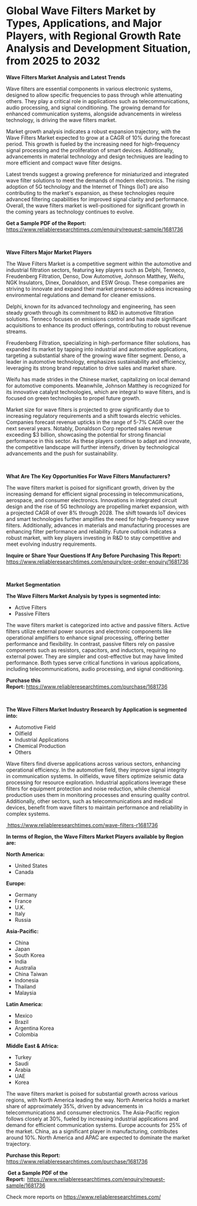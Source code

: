 <p><h1>Global Wave Filters Market by Types, Applications, and Major Players, with Regional Growth Rate Analysis and Development Situation, from 2025 to 2032</h1></p><p><strong>Wave Filters Market Analysis and Latest Trends</strong></p>
<p><p>Wave filters are essential components in various electronic systems, designed to allow specific frequencies to pass through while attenuating others. They play a critical role in applications such as telecommunications, audio processing, and signal conditioning. The growing demand for enhanced communication systems, alongside advancements in wireless technology, is driving the wave filters market.</p><p>Market growth analysis indicates a robust expansion trajectory, with the Wave Filters Market expected to grow at a CAGR of 10% during the forecast period. This growth is fueled by the increasing need for high-frequency signal processing and the proliferation of smart devices. Additionally, advancements in material technology and design techniques are leading to more efficient and compact wave filter designs.</p><p>Latest trends suggest a growing preference for miniaturized and integrated wave filter solutions to meet the demands of modern electronics. The rising adoption of 5G technology and the Internet of Things (IoT) are also contributing to the market's expansion, as these technologies require advanced filtering capabilities for improved signal clarity and performance. Overall, the wave filters market is well-positioned for significant growth in the coming years as technology continues to evolve.</p></p>
<p><strong>Get a Sample PDF of the Report:&nbsp;</strong> <a href="https://www.reliableresearchtimes.com/enquiry/request-sample/1681736?utm_campaign=3227&utm_medium=2&utm_source=Github&utm_content=ia&utm_term=24032025&utm_id=wave-filters">https://www.reliableresearchtimes.com/enquiry/request-sample/1681736</a></p>
<p>&nbsp;</p>
<p><strong>Wave Filters Major Market Players</strong></p>
<p><p>The Wave Filters Market is a competitive segment within the automotive and industrial filtration sectors, featuring key players such as Delphi, Tenneco, Freudenberg Filtration, Denso, Dow Automotive, Johnson Matthey, Weifu, NGK Insulators, Dinex, Donaldson, and ESW Group. These companies are striving to innovate and expand their market presence to address increasing environmental regulations and demand for cleaner emissions.</p><p>Delphi, known for its advanced technology and engineering, has seen steady growth through its commitment to R&D in automotive filtration solutions. Tenneco focuses on emissions control and has made significant acquisitions to enhance its product offerings, contributing to robust revenue streams.</p><p>Freudenberg Filtration, specializing in high-performance filter solutions, has expanded its market by tapping into industrial and automotive applications, targeting a substantial share of the growing wave filter segment. Denso, a leader in automotive technology, emphasizes sustainability and efficiency, leveraging its strong brand reputation to drive sales and market share.</p><p>Weifu has made strides in the Chinese market, capitalizing on local demand for automotive components. Meanwhile, Johnson Matthey is recognized for its innovative catalyst technologies, which are integral to wave filters, and is focused on green technologies to propel future growth.</p><p>Market size for wave filters is projected to grow significantly due to increasing regulatory requirements and a shift towards electric vehicles. Companies forecast revenue upticks in the range of 5-7% CAGR over the next several years. Notably, Donaldson Corp reported sales revenue exceeding $3 billion, showcasing the potential for strong financial performance in this sector. As these players continue to adapt and innovate, the competitive landscape will further intensify, driven by technological advancements and the push for sustainability.</p></p>
<p>&nbsp;</p>
<p><strong>What Are The Key Opportunities For Wave Filters Manufacturers?</strong></p>
<p><p>The wave filters market is poised for significant growth, driven by the increasing demand for efficient signal processing in telecommunications, aerospace, and consumer electronics. Innovations in integrated circuit design and the rise of 5G technology are propelling market expansion, with a projected CAGR of over 8% through 2028. The shift towards IoT devices and smart technologies further amplifies the need for high-frequency wave filters. Additionally, advances in materials and manufacturing processes are enhancing filter performance and reliability. Future outlook indicates a robust market, with key players investing in R&D to stay competitive and meet evolving industry requirements.</p></p>
<p><strong>Inquire or Share Your Questions If Any Before Purchasing This Report:</strong> <a href="https://www.reliableresearchtimes.com/enquiry/pre-order-enquiry/1681736?utm_campaign=3227&utm_medium=2&utm_source=Github&utm_content=ia&utm_term=24032025&utm_id=wave-filters">https://www.reliableresearchtimes.com/enquiry/pre-order-enquiry/1681736</a></p>
<p>&nbsp;</p>
<p><strong>Market Segmentation</strong></p>
<p><strong>The Wave Filters Market Analysis by types is segmented into:</strong></p>
<p><ul><li>Active Filters</li><li>Passive Filters</li></ul></p>
<p><p>The wave filters market is categorized into active and passive filters. Active filters utilize external power sources and electronic components like operational amplifiers to enhance signal processing, offering better performance and flexibility. In contrast, passive filters rely on passive components such as resistors, capacitors, and inductors, requiring no external power. They are simpler and cost-effective but may have limited performance. Both types serve critical functions in various applications, including telecommunications, audio processing, and signal conditioning.</p></p>
<p><strong>Purchase this Report:&nbsp;</strong><a href="https://www.reliableresearchtimes.com/purchase/1681736?utm_campaign=3227&utm_medium=2&utm_source=Github&utm_content=ia&utm_term=24032025&utm_id=wave-filters">https://www.reliableresearchtimes.com/purchase/1681736</a></p>
<p>&nbsp;</p>
<p><strong>The Wave Filters Market Industry Research by Application is segmented into:</strong></p>
<p><ul><li>Automotive Field</li><li>Oilfield</li><li>Industrial Applications</li><li>Chemical Production</li><li>Others</li></ul></p>
<p><p>Wave filters find diverse applications across various sectors, enhancing operational efficiency. In the automotive field, they improve signal integrity in communication systems. In oilfields, wave filters optimize seismic data processing for resource exploration. Industrial applications leverage these filters for equipment protection and noise reduction, while chemical production uses them in monitoring processes and ensuring quality control. Additionally, other sectors, such as telecommunications and medical devices, benefit from wave filters to maintain performance and reliability in complex systems.</p></p>
<p><a href="https://www.reliableresearchtimes.com/wave-filters-r1681736?utm_campaign=3227&utm_medium=2&utm_source=Github&utm_content=ia&utm_term=24032025&utm_id=wave-filters">&nbsp;https://www.reliableresearchtimes.com/wave-filters-r1681736</a></p>
<p><strong>In terms of Region, the Wave Filters Market Players available by Region are:</strong></p>
<p>
    <p> <strong> North America: </strong>
        <ul>
            <li>United States</li>
            <li>Canada</li>
        </ul>
        </p> 
    <p> <strong> Europe: </strong>
        <ul>
            <li>Germany</li>
            <li>France</li>
            <li>U.K.</li>
            <li>Italy</li>
            <li>Russia</li>
        </ul>
        </p> 
    <p> <strong> Asia-Pacific: </strong>
        <ul>
            <li>China</li>
            <li>Japan</li>
            <li>South Korea</li>
            <li>India</li>
            <li>Australia</li>
            <li>China Taiwan</li>
            <li>Indonesia</li>
            <li>Thailand</li>
            <li>Malaysia</li>
        </ul>
        </p> 
    <p> <strong> Latin America: </strong>
        <ul>
            <li>Mexico</li>
            <li>Brazil</li>
            <li>Argentina Korea</li>
            <li>Colombia</li>
        </ul>
        </p> 
    <p> <strong> Middle East & Africa: </strong>
        <ul>
            <li>Turkey</li>
            <li>Saudi</li>
            <li>Arabia</li>
            <li>UAE</li>
            <li>Korea</li>
        </ul>
    </p>
    </p>
<p><p>The wave filters market is poised for substantial growth across various regions, with North America leading the way. North America holds a market share of approximately 35%, driven by advancements in telecommunications and consumer electronics. The Asia-Pacific region follows closely at 30%, fueled by increasing industrial applications and demand for efficient communication systems. Europe accounts for 25% of the market. China, as a significant player in manufacturing, contributes around 10%. North America and APAC are expected to dominate the market trajectory.</p></p>
<p><strong>Purchase this Report: </strong><a href="https://www.reliableresearchtimes.com/purchase/1681736?utm_campaign=3227&utm_medium=2&utm_source=Github&utm_content=ia&utm_term=24032025&utm_id=wave-filters">https://www.reliableresearchtimes.com/purchase/1681736</a></p>
<p>&nbsp;<strong>Get a Sample PDF of the Report:&nbsp;&nbsp;</strong><a href="https://www.reliableresearchtimes.com/enquiry/request-sample/1681736?utm_campaign=3227&utm_medium=2&utm_source=Github&utm_content=ia&utm_term=24032025&utm_id=wave-filters">https://www.reliableresearchtimes.com/enquiry/request-sample/1681736</a></p>
<p><strong></strong></p>
<p>Check more reports on <a href="https://www.reliableresearchtimes.com/?utm_campaign=3227&utm_medium=2&utm_source=Github&utm_content=ia&utm_term=24032025&utm_id=wave-filters">https://www.reliableresearchtimes.com/</a></p>